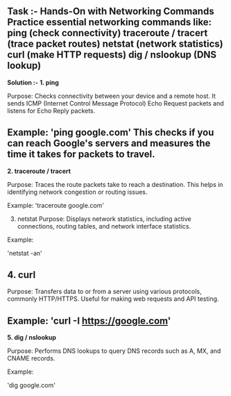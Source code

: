 **Task :-**
Hands-On with Networking Commands Practice essential networking commands like:
ping (check connectivity) traceroute / tracert (trace packet routes) netstat
(network statistics) curl (make HTTP requests) dig / nslookup (DNS lookup)
---

**Solution :-**
**1. ping**

Purpose: Checks connectivity between your device and a remote host. It sends ICMP (Internet Control Message Protocol) Echo Request packets and listens for Echo Reply packets.

Example:
'ping google.com'
This checks if you can reach Google's servers and measures the time it takes for packets to travel.
---
**2. traceroute / tracert**

Purpose: Traces the route packets take to reach a destination. This helps in identifying network congestion or routing issues.

Example:
'traceroute google.com'

3. netstat
Purpose: Displays network statistics, including active connections, routing tables, and network interface statistics.

Example:

'netstat -an'

**4. curl**
---
Purpose: Transfers data to or from a server using various protocols, commonly HTTP/HTTPS. Useful for making web requests and API testing.

Example:
'curl -I https://google.com'
---

**5. dig / nslookup**

Purpose: Performs DNS lookups to query DNS records such as A, MX, and CNAME records.

Example:

'dig google.com'
